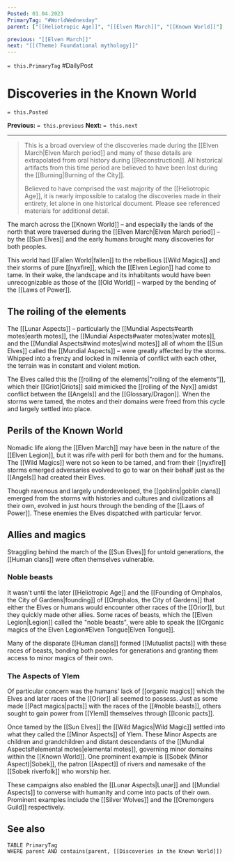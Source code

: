 ```yaml
---
Posted: 01.04.2023
PrimaryTag: "#WorldWednesday"
parent: ["[[Heliotropic Age]]", "[[Elven March]]", "[[Known World]]"]

previous: "[[Elven March]]"
next: "[[(Theme) Foundational mythology]]"
---
```

`= this.PrimaryTag` #DailyPost
# Discoveries in the Known World
`= this.Posted`

**Previous:** `= this.previous`
**Next:** `= this.next`

---

> This is a broad overview of the discoveries made during the [[Elven March|Elven March period]] and many of these details are extrapolated from oral history during [[Reconstruction]]. All historical artifacts from this time period are believed to have been lost during the [[Burning|Burning of the City]].
> 
> Believed to have comprised the vast majority of the [[Heliotropic Age]], it is nearly impossible to catalog the discoveries made in their entirety, let alone in one historical document. Please see referenced materials for additional detail.

The march across the [[Known World]] – and especially the lands of the north that were traversed during the [[Elven March|Elven March period]] – by the [[Sun Elves]] and the early humans brought many discoveries for both peoples.

This world had [[Fallen World|fallen]] to the rebellious [[Wild Magics]] and their storms of pure [[nyxfire]], which the [[Elven Legion]] had come to tame. In their wake, the landscape and its inhabitants would have been unrecognizable as those of the [[Old World]] – warped by the bending of the [[Laws of Power]].

## The roiling of the elements

The [[Lunar Aspects]] – particularly the [[Mundial Aspects#earth motes|earth motes]], the [[Mundial Aspects#water motes|water motes]], and the [[Mundial Aspects#wind motes|wind motes]] all of whom the [[Sun Elves]] called the [[Mundial Aspects]] – were greatly affected by the storms. Whipped into a frenzy and locked in millennia of conflict with each other, the terrain was in constant and violent motion.

The Elves called this the [[roiling of the elements|"roiling of the elements"]], which their [[Griot|Griots]] said mimicked the [[roiling of the Nyx]] amidst conflict between the [[Angels]] and the [[Glossary/Dragon]]. When the storms were tamed, the motes and their domains were freed from this cycle and largely settled into place.

## Perils of the Known World

Nomadic life along the [[Elven March]] may have been in the nature of the [[Elven Legion]], but it was rife with peril for both them and for the humans. The [[Wild Magics]] were not so keen to be tamed, and from their [[nyxfire]] storms emerged adversaries evolved to go to war on their behalf just as the [[Angels]] had created their Elves.

Though ravenous and largely underdeveloped, the [[goblins|goblin clans]] emerged from the storms with histories and cultures and civilizations all their own, evolved in just hours through the bending of the [[Laws of Power]]. These enemies the Elves dispatched with particular fervor.

## Allies and magics

Straggling behind the march of the [[Sun Elves]] for untold generations, the [[Human clans]] were often themselves vulnerable.

### Noble beasts

It wasn't until the later [[Heliotropic Age]] and the [[Founding of Omphalos, the City of Gardens|founding]] of [[Omphalos, the City of Gardens]] that either the Elves or humans would encounter other races of the [[Orior]], but they quickly made other allies. Some races of beasts, which the [[Elven Legion|Legion]] called the "noble beasts", were able to speak the [[Organic magics of the Elven Legion#Elven Tongue|Elven Tongue]].

Many of the disparate [[Human clans]] formed [[Mutualist pacts]] with these races of beasts, bonding both peoples for generations and granting them access to minor magics of their own.

### The Aspects of Ylem

Of particular concern was the humans' lack of [[organic magics]] which the Elves and later races of the [[Orior]] all seemed to possess. Just as some made [[Pact magics|pacts]] with the races of the [[#noble beasts]], others sought to gain power from [[Ylem]] themselves through [[Iconic pacts]].

Once tamed by the [[Sun Elves]] the [[Wild Magics|Wild Magic]] settled into what they called the [[Minor Aspects]] of Ylem. These Minor Aspects are children and grandchildren and distant descendants of the [[Mundial Aspects#elemental motes|elemental motes]], governing minor domains within the [[Known World]]. One prominent example is [[Sobek (Minor Aspect)|Sobek]], the patron [[Aspect]] of rivers and namesake of the [[Sobek riverfolk]] who worship her.

These campaigns also enabled the [[Lunar Aspects|Lunar]] and [[Mundial Aspects]] to converse with humanity and come into pacts of their own. Prominent examples include the [[Silver Wolves]] and the [[Oremongers Guild]] respectively.

## See also
```dataview
TABLE PrimaryTag
WHERE parent AND contains(parent, [[Discoveries in the Known World]])
```
